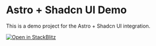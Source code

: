 # Astro + Shadcn UI Demo

This is a demo project for the Astro + Shadcn UI integration.

[![Open in StackBlitz](https://developer.stackblitz.com/img/open_in_stackblitz.svg)](https://stackblitz.com/fork/github/martylouis/astro-shadcn-template)
